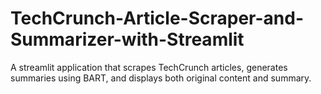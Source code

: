 # TechCrunch-Article-Scraper-and-Summarizer-with-Streamlit
A streamlit application that scrapes TechCrunch articles, generates summaries using BART, and displays both original content and summary.
